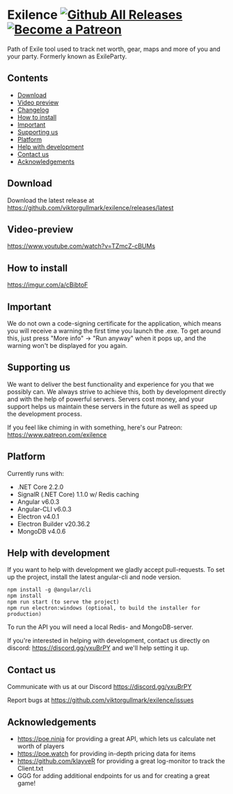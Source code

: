 Exilence
[![Github All Releases](https://img.shields.io/github/downloads/viktorgullmark/exilence/total.svg)](https://github.com/viktorgullmark/exilence/releases)
[![Become a Patreon](https://img.shields.io/badge/patreon-%F0%9F%8E%AF-orange.svg)](https://www.patreon.com/exilence)
===
Path of Exile tool used to track net worth, gear, maps and more of you and your party. Formerly known as ExileParty.

## Contents

- [Download](#download)
- [Video preview](#video-preview)
- [Changelog](https://github.com/viktorgullmark/exilence/blob/master/CHANGELOG.md)
- [How to install](#how-to-install)
- [Important](#important)
- [Supporting us](#supporting-us)
- [Platform](#platform)
- [Help with development](#help-with-development)
- [Contact us](#contact-us)
- [Acknowledgements](#acknowledgements)

## Download

Download the latest release at https://github.com/viktorgullmark/exilence/releases/latest

## Video-preview

https://www.youtube.com/watch?v=TZmcZ-cBUMs

## How to install

https://imgur.com/a/cBibtoF

## Important

We do not own a code-signing certificate for the application, which means you will receive a warning the first time you launch the .exe. To get around this, just press "More info" -> "Run anyway" when it pops up, and the warning won't be displayed for you again.

## Supporting us

We want to deliver the best functionality and experience for you that we possibly can. We always strive to achieve this, both by development directly and with the help of powerful servers. Servers cost money, and your support helps us maintain these servers in the future as well as speed up the development process. 

If you feel like chiming in with something, here's our Patreon: https://www.patreon.com/exilence

## Platform

Currently runs with:

- .NET Core 2.2.0
- SignalR (.NET Core) 1.1.0 w/ Redis caching
- Angular v6.0.3
- Angular-CLI v6.0.3
- Electron v4.0.1
- Electron Builder v20.36.2
- MongoDB v4.0.6

## Help with development

If you want to help with development we gladly accept pull-requests. To set up the project, install the latest angular-cli and node version.

```
npm install -g @angular/cli
npm install
npm run start (to serve the project)
npm run electron:windows (optional, to build the installer for production)
```

To run the API you will need a local Redis- and MongoDB-server.

If you're interested in helping with development, contact us directly on discord: https://discord.gg/yxuBrPY and we'll help setting it up.

## Contact us

Communicate with us at our Discord https://discord.gg/yxuBrPY

Report bugs at https://github.com/viktorgullmark/exilence/issues

## Acknowledgements

- https://poe.ninja for providing a great API, which lets us calculate net worth of players
- https://poe.watch for providing in-depth pricing data for items
- https://github.com/klayveR for providing a great log-monitor to track the Client.txt
- GGG for adding additional endpoints for us and for creating a great game!
